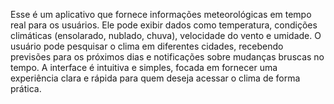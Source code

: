 Esse é um aplicativo que fornece informações meteorológicas em tempo real para os usuários. Ele pode exibir dados como temperatura, condições climáticas (ensolarado, nublado, chuva), velocidade do vento e umidade. O usuário pode pesquisar o clima em diferentes cidades, recebendo previsões para os próximos dias e notificações sobre mudanças bruscas no tempo. A interface é intuitiva e simples, focada em fornecer uma experiência clara e rápida para quem deseja acessar o clima de forma prática.
